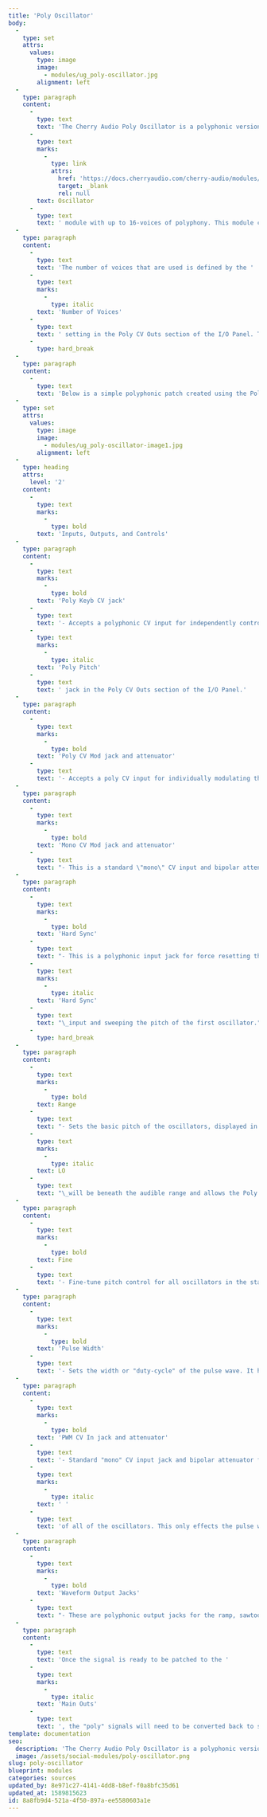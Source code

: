 ```yaml
---
title: 'Poly Oscillator'
body:
  -
    type: set
    attrs:
      values:
        type: image
        image:
          - modules/ug_poly-oscillator.jpg
        alignment: left
  -
    type: paragraph
    content:
      -
        type: text
        text: 'The Cherry Audio Poly Oscillator is a polyphonic version of the "standard" '
      -
        type: text
        marks:
          -
            type: link
            attrs:
              href: 'https://docs.cherryaudio.com/cherry-audio/modules/oscillator'
              target: _blank
              rel: null
        text: Oscillator
      -
        type: text
        text: ' module with up to 16-voices of polyphony. This module can be thought of as a "stack" of oscillators that each receive individual pitch CVs so that multiple notes can be played simultaneously.'
  -
    type: paragraph
    content:
      -
        type: text
        text: 'The number of voices that are used is defined by the '
      -
        type: text
        marks:
          -
            type: italic
        text: 'Number of Voices'
      -
        type: text
        text: ' setting in the Poly CV Outs section of the I/O Panel. This setting is used for all poly modules in the patch.'
      -
        type: hard_break
  -
    type: paragraph
    content:
      -
        type: text
        text: 'Below is a simple polyphonic patch created using the Poly Oscillator and other poly modules.'
  -
    type: set
    attrs:
      values:
        type: image
        image:
          - modules/ug_poly-oscillator-image1.jpg
        alignment: left
  -
    type: heading
    attrs:
      level: '2'
    content:
      -
        type: text
        marks:
          -
            type: bold
        text: 'Inputs, Outputs, and Controls'
  -
    type: paragraph
    content:
      -
        type: text
        marks:
          -
            type: bold
        text: 'Poly Keyb CV jack'
      -
        type: text
        text: '- Accepts a polyphonic CV input for independently controlling the pitch of each oscillator in the "stack." Typically this would come from the '
      -
        type: text
        marks:
          -
            type: italic
        text: 'Poly Pitch'
      -
        type: text
        text: ' jack in the Poly CV Outs section of the I/O Panel.'
  -
    type: paragraph
    content:
      -
        type: text
        marks:
          -
            type: bold
        text: 'Poly CV Mod jack and attenuator'
      -
        type: text
        text: '- Accepts a poly CV input for individually modulating the frequency of the oscillators. A polyphonic envelope, for example, could be patched here so that each individual note in a chord has its own pitch envelope. The bipolar attenuator adjusts the amount of modulation for all voices.'
  -
    type: paragraph
    content:
      -
        type: text
        marks:
          -
            type: bold
        text: 'Mono CV Mod jack and attenuator'
      -
        type: text
        text: "- This is a standard \"mono\" CV input and bipolar attenuator for modulating the frequency of all of the oscillators in the stack simultaneously.\_"
  -
    type: paragraph
    content:
      -
        type: text
        marks:
          -
            type: bold
        text: 'Hard Sync'
      -
        type: text
        text: "- This is a polyphonic input jack for force resetting the oscillators. This can be used, for example, to make each oscillator start from the beginning of its waveform every time it is triggered or to create \"sync sweep\" oscillator sounds by routing the output of a second Poly Oscillator to the\_"
      -
        type: text
        marks:
          -
            type: italic
        text: 'Hard Sync'
      -
        type: text
        text: "\_input and sweeping the pitch of the first oscillator."
      -
        type: hard_break
  -
    type: paragraph
    content:
      -
        type: text
        marks:
          -
            type: bold
        text: Range
      -
        type: text
        text: "- Sets the basic pitch of the oscillators, displayed in traditional organ footage.\_"
      -
        type: text
        marks:
          -
            type: italic
        text: LO
      -
        type: text
        text: "\_will be beneath the audible range and allows the Poly Oscillator to be used as a polyphonic modulation source."
  -
    type: paragraph
    content:
      -
        type: text
        marks:
          -
            type: bold
        text: Fine
      -
        type: text
        text: '- Fine-tune pitch control for all oscillators in the stack.'
  -
    type: paragraph
    content:
      -
        type: text
        marks:
          -
            type: bold
        text: 'Pulse Width'
      -
        type: text
        text: '- Sets the width or "duty-cycle" of the pulse wave. It has no effect on any other waveform. Its default setting of 50% outputs a perfect square wave, rich in delicious odd-order harmonics. Moving the knob left or right narrows its width as well as the thickness of sound until it almost disappears at its extremes, and we’ve included a nifty "faux-OLED" display to indicate the current pulse width. All oscillators in the stack are controlled simultaneously by this knob.'
  -
    type: paragraph
    content:
      -
        type: text
        marks:
          -
            type: bold
        text: 'PWM CV In jack and attenuator'
      -
        type: text
        text: '- Standard "mono" CV input jack and bipolar attenuator for controlling the pulse width'
      -
        type: text
        marks:
          -
            type: italic
        text: ' '
      -
        type: text
        text: 'of all of the oscillators. This only effects the pulse waveform.'
  -
    type: paragraph
    content:
      -
        type: text
        marks:
          -
            type: bold
        text: 'Waveform Output Jacks'
      -
        type: text
        text: "- These are polyphonic output jacks for the ramp, sawtooth, pulse, sine, and triangle waves. These can be used simultaneously, in any combination. Each jack outputs all oscillator voices via a single poly cable. This will typically be patched to a Poly Amplifier, Poly Filter, Poly Six-Input Mixer,\_ etc.\_"
  -
    type: paragraph
    content:
      -
        type: text
        text: 'Once the signal is ready to be patched to the '
      -
        type: text
        marks:
          -
            type: italic
        text: 'Main Outs'
      -
        type: text
        text: ', the "poly" signals will need to be converted back to standard "mono" cables. There are multiple modules that can be used for this including the Poly to Mono CV, Mini Poly to Mono CV, and Poly Spread modules.'
template: documentation
seo:
  description: 'The Cherry Audio Poly Oscillator is a polyphonic version of the "standard" Oscillator module with up to 16-voices of polyphony.'
  image: /assets/social-modules/poly-oscillator.png
slug: poly-oscillator
blueprint: modules
categories: sources
updated_by: 8e971c27-4141-4dd8-b8ef-f0a8bfc35d61
updated_at: 1589815623
id: 8a8fb9d4-521a-4f50-897a-ee5580603a1e
---
```

